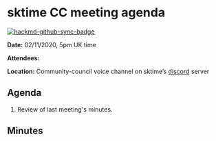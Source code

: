 # sktime CC meeting agenda

[![hackmd-github-sync-badge](https://hackmd.io/Zvav3YisSeWPNy49-qgD5Q/badge)](https://hackmd.io/Zvav3YisSeWPNy49-qgD5Q)


**Date:** 
02/11/2020, 5pm UK time

**Attendees:** 

**Location:** 
Community-council voice channel on sktime’s [discord](https://discord.gg/gqSab2K) server

## Agenda
1. Review of last meeting's minutes. 

## Minutes


